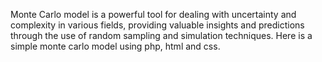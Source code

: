 Monte Carlo model is a powerful tool for dealing with uncertainty and complexity in various fields, providing valuable insights and predictions through the use of random sampling and simulation techniques.
Here is a simple monte carlo model using php, html and css.
